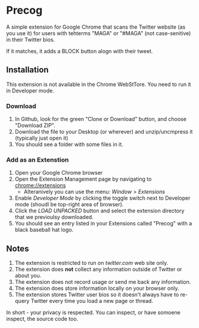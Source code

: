 # Precog

A simple extension for Google Chrome that scans the Twitter website (as you use it) for users with tehterms "MAGA" or "#MAGA" (not case-senitive) in their Twitter bios.

If it matches, it adds a BLOCK button alogn with their tweet.

## Installation

This extension is not available in the Chrome WebStTore. You need to run it in Developer mode.

### Download

1. In Github, look for the green "Clone or Download" button, and choose "Download ZIP".
2. Download the file to your Desktop (or wherever) and unzip/uncmpress it (typically just open it)
3. You should see a folder with some files in it.

### Add as an Extenstion

1. Open your Google Chrome browser
2. Open the Extension Management page by navigating to [chrome://extensions](chrome://extensions)
   - Alteranively you can use the menu: _Window_ > _Extensions_
3. Enable _Developer Mode_ by clicking the toggle switch next to Developer mode (shoudl be top-right area of browser).
4. Click the _LOAD UNPACKED_ button and select the extension directory that we previoulsy downloaded.
5. You should see an entry listed in your Extensions called "Precog" with a black baseball hat logo.

## Notes
1. The extension is restricted to run on _twitter.com_ web site only.
2. The extension does **not** collect any information outside of Twitter or about you.
3. The extension does not record usage or send me back any information.
3. The extension does store information locally on your browser only.
4. The extension stores Twitter user bios so it doesn't always have to re-query Twitter every time you load a new page or thread.

In short - your privacy is respected. You can inspect, or have somoene inspect, the source code too.
